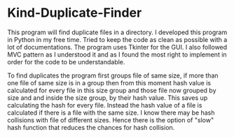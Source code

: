 # Kind-Duplicate-Finder
This program will find duplicate files in a directory.
I developed this program in Python in my free time.
Tried to keep the code as clean as possible with a lot of documentations.
The program uses Tkinter for the GUI. I also followed MVC pattern as I understood it and as I found the most right to implement 
in order for the code to be understandable.

To find duplicates the program first groups file of same size, if more than one file of same size is in a group then from this moment hash 
value is calculated for every file in this size group and those file now grouped by size and and inside the size group, by their hash value.
This saves up calculating the hash for every file. Instead the hash value of a file is calculated if there is a file with the same size.
I know there may be hash collisions with file of different sizes. Hence there is the option of "slow" hash function that reduces the
chances for hash collision.
